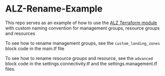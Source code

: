 # ALZ-Rename-Example
This repo serves as an example of how to use the [ALZ Terraform module](https://github.com/Azure/terraform-azurerm-caf-enterprise-scale) with custom naming convention for management groups, resource groups and resources

To see how to rename management groups, see the `custom_landing_zones` block code in the main.tf file

To see how to rename resource groups and resource, see the `advanced` block code in the settings.connectivity.tf and the settings.management.tf files.

